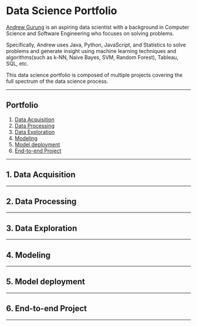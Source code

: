 # Data Science Portfolio
[Andrew Gurung](http://andrewgurung.com/) is an aspiring data scientist with a background in Computer Science and Software Engineering who focuses on solving problems.

Specifically, Andrew uses Java, Python, JavaScript, and Statistics to solve problems and generate insight using machine learning techniques and algorithms(such as k-NN, Naive Bayes, SVM, Random Forest), Tableau, SQL, etc.

This data science portfolio is composed of multiple projects covering the full spectrum of the data science process.

------------------------------------

## Portfolio
1. [Data Acquisition](#1-data-acquisition)
2. [Data Processing](#2-data-processing)
3. [Data Exploration](#3-data-exploration)
4. [Modeling](#4-modeling)
5. [Model deployment](#5-model-deployment)
6. [End-to-end Project](#6-end-to-end-project)
------------------------------------

## 1. Data Acquisition
------------------------------------
## 2. Data Processing
------------------------------------
## 3. Data Exploration
------------------------------------
## 4. Modeling
------------------------------------
## 5. Model deployment
------------------------------------
## 6. End-to-end Project
------------------------------------
